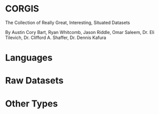 # CORGIS

The Collection of Really Great, Interesting, Situated Datasets

By Austin Cory Bart, Ryan Whitcomb, Jason Riddle, Omar Saleem, Dr. Eli Tilevich, Dr. Clifford A. Shaffer, Dr. Dennis Kafura

# Languages

# Raw Datasets

# Other Types